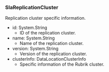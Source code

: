 ### SlaReplicationCluster
Replication cluster specific information.

- id: System.String
  - ID of the replication cluster.
- name: System.String
  - Name of the replication cluster.
- version: System.String
  - Version of the replication cluster.
- clusterInfo: DataLocationClusterInfo
  - Specific information of the Rubrik cluster.
